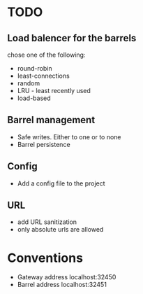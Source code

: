 # TODO

## Load balencer for the barrels

chose one of the following:

- round-robin
- least-connections
- random
- LRU - least recently used
- load-based

## Barrel management

- Safe writes. Either to one or to none
- Barrel persistence

## Config

- Add a config file to the project

## URL

- add URL sanitization
- only absolute urls are allowed

# Conventions

- Gateway address localhost:32450
- Barrel address localhost:32451

